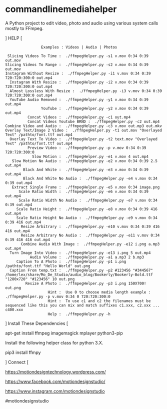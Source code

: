 # commandlinemediahelper
A Python project to edit video, photo and audio using various system calls mostly to FFmpeg.

] HELP [

                    Examples : Videos | Audio | Photos

     Slicing Videos To Time :  ./ffmpegHelper.py -s1 v.mov 0:34 0:39 out.mov
    Slicing Videos To Range :  ./ffmpegHelper.py -s2 v.mov 0:34 0:39 out.mov
    Instagram Without Resize :  ./ffmpegHelper.py -i1 v.mov 0:34 0:39 720:720:300:0 out.mp4
      Instagram With Resize :  ./ffmpegHelper.py -i2 v.mov 0:34 0:39 720:720:300:0 out.mp4
      Almost Lossless With Resize :  ./ffmpegHelper.py -i3 v.mov 0:34 0:39 720:720:300:0 out.mp4
      YouTube Audio Removed :  ./ffmpegHelper.py -y1 v.mov 0:34 0:39 out.mp4
                    YouTube :  ./ffmpegHelper.py -y2 v.mov 0:34 0:39 out.mp4
              Concat Videos :  ./ffmpegHelper.py -c1 out.mp4
              Concat Videos Youtube BRND :  ./ffmpegHelper.py -c2 out.mp4
    Combine Video and Audio :  ./ffmpegHelper.py -c3 v.mov out.mp3 out.mkv
    Overlay Text/Image 2 Video :  ./ffmpegHelper.py -t1 out.mov "Overlayed Text" /pathto/font.ttf out.mp4
      Overlay Text To Video :  ./ffmpegHelper.py -t2 text.mov "Overlayed Text" /pathto/font.ttf out.mp4
              Preview Video :  ./ffmpegHelper.py -p v.mov 0:34 0:39 720:720:300:0
                Slow Motion :  ./ffmpegHelper.py -e1 v.mov 4 out.mp4
       Slow Motion No Audio :  ./ffmpegHelper.py -e2 v.mov 0:34 0:39 2.5 out.mp4
            Black And White :  ./ffmpegHelper.py -e3 v.mov 0:34 0:39 out.mp4
            Black And White No Audio :  ./ffmpegHelper.py -e4 v.mov 0:34 0:39 out.mp4
       Extract Single Frame :  ./ffmpegHelper.py -e5 v.mov 0:34 image.png
          Scale Ratio Width :  ./ffmpegHelper.py -e6 v.mov 0:34 0:39 out.mp4
          Scale Ratio Width No Audio :  ./ffmpegHelper.py -e7 v.mov 0:34 0:39 out.mp4
         Scale Ratio Height :  ./ffmpegHelper.py -e8 v.mov 0:34 0:39 416 out.mp4
         Scale Ratio Height No Audio :  ./ffmpegHelper.py -e9 v.mov 0:34 0:39 416 out.mp4
           Resize Arbitrary :  ./ffmpegHelper.py -e10 v.mov 0:34 0:39 416 416 out.mp4
           Resize Arbitrary No Audio :  ./ffmpegHelper.py -e11 v.mov 0:34 0:39 416 416 out.mp4
           Combine Audio With Image :  ./ffmpegHelper.py -e12 i.png a.mp3 out.mp4
      Turn Image Into Video :  ./ffmpegHelper.py -e13 i.png 5 out.mp4
               Audio Volume :  ./ffmpegHelper.py -a1 a.mp3 2 b.mp3
         Caption To A Photo :  ./ffmpegHelper.py -p1 i.png /pathto/font.ttf "Hello World" out.png
      Caption From temp.txt :  ./ffmpegHelper.py -p2 #123456 "#344567" /home/lex/share/Mo_De_Studio/audio_blog/Bookerly/Bookerly-Bold.ttf "1280x720" "#123456" 10 out.png
             Resize A Photo :  ./ffmpegHelper.py -p3 i.png 150X700! out.png
                       Hint :  Use 0 to choose media length example : ./ffmpegHelper.py -p v.mov 0:34 0 720:720:300:0
                       Hint :  To use c1 and c2 the filenames must be sequenced like this you can mix and match suffixes c1.xxx, c2.xxx ... c400.xxx 
                       Help :  ./ffmpegHelper.py -h

] Install These Dependencies [

apt-get install ffmpeg imagemagick mplayer python3-pip

Install the following helper class for python 3.X.

pip3 install ffmpy

] Connect [

https://motiondesigntechnology.wordpress.com/

https://www.facebook.com/motiondesignstudio/

https://www.instagram.com/motiondesignstudio

#motiondesignstudio
 
